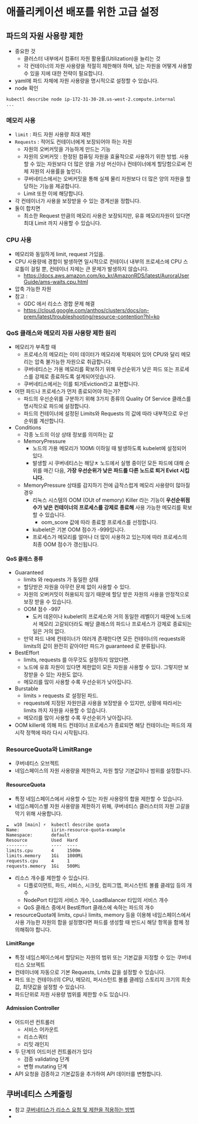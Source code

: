 # 애플리케이션 배포를 위한 고급 설정
## 파드의 자원 사용량 제한
- 중요한 것
	- 클러스터 내부에서 컴퓨터 자원 활용률(Utilization)을 늘리는 것
	- 각 컨테이너의 자원 사용량을 적절히 제한해야 하며, 남는 자원을 어떻게 사용할 수 있을 지에 대한 전략이 필요합니다.
- yaml에 파드 자체에 자원 사용량을 명시적으로 설정할 수 있습니다.
- node 확인
```
kubectl describe node ip-172-31-30-28.us-west-2.compute.internal
...
```

### 메모리 사용
- `limit` : 파드 자원 사용량 최대 제한
- `Requests` : 적어도 컨테이너에게 보장되어야 하는 자원
	- 자원의 오버커밋을 가능하게 만드는 기능
	- 자원의 오버커밋 : 한정된 컴퓨팅 자원을 효율적으로 사용하기 위한 방법. 사용할 수 있는 자원보다 더 많은 양을 가상 머신이나 컨테이너에게 할당함으로써 전체 자원의 사용률을 높인다.
	- 쿠버네티스에서는 오버커밋을 통해 실제 물리 자원보다 더 많은 양의 자원을 할당하는 기능을 제공합니다.
	- Limit 또한 이에 해당합니다.
- 각 컨테이너가 사용을 보장받을 수 있는 경계선을 정합니다.
- 둘이 합치면
	- 최소한 Request 만큼의 메모리 사용은 보장되지만, 유휴 메모리자원이 있다면 최대 Limit 까지 사용할 수 있습니다.

### CPU 사용
- 메모리와 동일하게 limit, request 가있음.
- CPU 사용량에 경합이 발생하면 일시적으로 컨테이너 내부의 프로세스에 CPU 스로틀이 걸릴 뿐, 컨테이너 자체는 큰 문제가 발생하지 않습니다.
	- https://docs.aws.amazon.com/ko_kr/AmazonRDS/latest/AuroraUserGuide/ams-waits.cpu.html
- 압축 가능한 자원
- 참고 :
	- GDC 에서 리소스 경합 문제 해결
	- https://cloud.google.com/anthos/clusters/docs/on-prem/latest/troubleshooting/resource-contention?hl=ko

### QoS 클래스와 메모리 자원 사용량 제한 원리
- 메모리가 부족할 때
	- 프로세스의 메모리는 이미 데이터가 메모리에 적재되어 있어 CPU와 달리 메모리는 압축 불가능한 자원으로 취급합니다.
	- 쿠버네티스는 가용 메모리를 확보하기 위해 우선순위가 낮은 파드 또는 프로세스를 강제로 종료하도록 설계되어잇습니다.
	- 쿠버네티스에서는 이를 퇴거Eviction라고 표현합니다.
- 어떤 파드나 프로세스가 먼저 종료되어야 하는가?
	- 파드의 우선순위를 구분하기 위해 3가지 종류의 Quality Of Service 클래스를 명시적으로 파드에 설정합니다.
	- 파드의 컨테이너에 설정된 Limits와 Requests 의 값에 따라 내부적으로 우선순위를 계산합니다.
- Conditions
	- 각종 노드의 이상 상태 정보를 의미하는 값
	- MemoryPressure
		- 노드의 가용 메모리가 100Mi 이하일 때 발생하도록 kubelet에 설정되어 있다.
		- 발생할 시 쿠버네티스는 해당ㅊ 노드에서 실행 중이던 모든 파드에 대해 순위를 매긴 다음, **가장 우선순위가 낮은 파드를 다른 노드로 퇴거 Evict 시킵니다.**
	- MemoryPressure 상태를 감지하기 전에 급작스럽게 메모리 사용량이 많아질 경우
		- 리눅스 시스템의 OOM (OUt of memory) Killer 라는 기능이 **우선순위점수가 낮은 컨테이너의 프로세스를 강제로 종료해** 사용 가능한 메모리를 확보할 수 있습니다.
			- oom_score 값에 따라 종료할 프로세스를 선정합니다.
		- kubelet은 기본 OOM 점수가 -999입니다.
		- 프로세스가 메모리를 얼마나 더 많이 사용하고 있는지에 따라 프로세스의 최종 OOM 점수가 갱신됩니다.
#### QoS 클래스 종류
- Guaranteed
	- limits 와 requests 가 동일한 상태
	- 할당받은 자원을 아무런 문제 없이 사용할 수 있다.
	- 자원의 오버커밋이 허용되지 않기 때문에 할당 받은 자원의 사용을 안정적으로 보장 받을 수 있습니다.
	- OOM 점수 -997
		- 도커 데몬이나 kubelet의 프로세스와 거의 동일한 레벨이기 때문에 노드에서 메모리 고갈되더라도 해당 클래스의 파드나 프로세스가 강제로 종료되는 일은 거의 없다.
	- 만약 파드 내에 컨테이너가 여러개 존재한다면 모든 컨테이너의 requests와 limits의 값이 완전히 같아야만 파드가 guaranteed 로 분류됩니다.
- BestEffort
	- limits, requests 를 아무것도 설정하지 않았다면.
	- 노드에 유휴 자원이 있다면 제한없이 모든 자원을 사용할 수 있다. 그렇지만 보장받을 수 있는 자원도 없다.
	- 메모리를 많이 사용할 수록 우선순위가 낮아집니다.
- Burstable
	- limits > requests 로 설정된 파드.
	- requests에 지정된 자원만큼 사용을 보장받을 수 있지만, 상황에 따라서는 limits 까지 자원을 사용할 수 있습니다.
	- 메모리를 많이 사용할 수록 우선순위가 낮아집니다.
- OOM killer에 의해 파드 컨테이너 프로세스가 종료되면 해당 컨테이너는 파드의 재시작 정책에 따라 다시 시작됩니다.

### ResourceQuota와 LimitRange
- 쿠버네티스 오브젝트
- 네임스페이스의 자원 사용량을 제한하고, 자원 할당 기본값이나 범위를 설정합니다.
#### ResourceQuota
- 특정 네임스페이스에서 사용할 수 있는 자원 사용량의 합을 제한할 수 있습니다.
- 네임스페이스별 자원 사용량을 제한하기 위해, 쿠버네티스 클러스터의 자원 고갈을 막기 위해 사용합니다.
```
☁  w10 [main] ⚡  kubectl describe quota
Name:            iirin-resource-quota-example
Namespace:       default
Resource         Used  Hard
--------         ----  ----
limits.cpu       4     1500m
limits.memory    1Gi   1000Mi
requests.cpu     4     1
requests.memory  1Gi   500Mi
```

- 리소스 개수를 제한할 수 있습니다.
	- 디플로이먼트, 파드, 서비스, 시크릿, 컴피그맵, 퍼시스턴트 볼륨 클레임 등의 개수
	- NodePort 타입의 서비스 개수, LoadBalancer 타입의 서비스 개수
	- QoS 클래스 중에서 BestEffort 클래스에 속하는 파드의 개수
- resourceQuota에 limits, cpu나 limits, memory 등을 이용해 네임스페이스에서 사용 가능한 자원의 합을 설정했다면 파드를 생성할 때 반드시 해당 항목을 함께 정의해줘야 합니다.
#### LimitRange
- 특정 네임스페이스에서 할당되는 자원의 범위 또는 기본값을 지정할 수 있는 쿠버네티스 오브젝트
- 컨테이너에 자동으로 기본 Requests, Lmits 값을 설정할 수 있습니다.
- 파드 또는 컨테이너의 CPU, 메모리, 퍼시스턴트 볼륨 클레임 스토리지 크기의 최솟값, 최댓값을 설정할 수 있습니다.
- 파드단위로 자원 사용량 범위를 제한할 수도 있습니다.
#### Admission Controller
- 어드미션 컨트롤러
	- 서비스 어카운트
	- 리소스쿼터
	- 리밋 래인지
- 두 단계의 어드미션 컨트롤러가 있다
	- 검증 validating 단계
	- 변형 mutating 단계
- API 요청을 검증하고 기본값등을 추가하여 API 데이터를 변형합니다.

## 쿠버네티스 스케줄링


- 참고 [쿠버네티스가 리소스 요청 및 제한을 적용하는 방법](https://kubernetes.io/ko/docs/concepts/configuration/manage-resources-containers/#how-pods-with-resource-limits-are-run)
- 